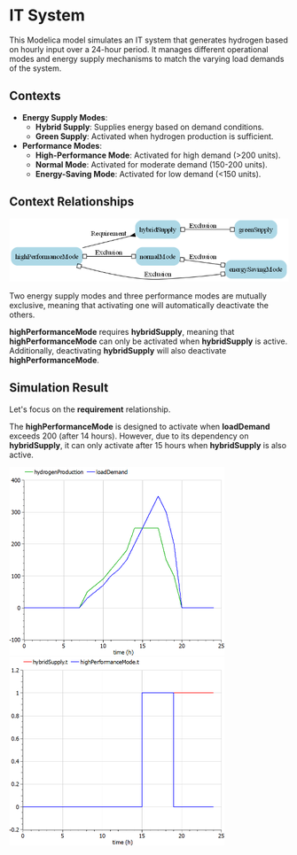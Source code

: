 # IT System

This Modelica model simulates an IT system that generates hydrogen based on hourly input over a 24-hour period. It manages different operational modes and energy supply mechanisms to match the varying load demands of the system.

## Contexts

- **Energy Supply Modes**:
  - **Hybrid Supply**: Supplies energy based on demand conditions.
  - **Green Supply**: Activated when hydrogen production is sufficient.
- **Performance Modes**:
  - **High-Performance Mode**: Activated for high demand (>200 units).
  - **Normal Mode**: Activated for moderate demand (150-200 units).
  - **Energy-Saving Mode**: Activated for low demand (<150 units).

## Context Relationships

![context_relations_diagram](./assets/context_relations_diagram.png)



Two energy supply modes and three performance modes are mutually exclusive, meaning that activating one will automatically deactivate the others.

**highPerformanceMode** requires **hybridSupply**, meaning that **highPerformanceMode** can only be activated when **hybridSupply** is active. Additionally, deactivating **hybridSupply** will also deactivate **highPerformanceMode**.

## Simulation Result

Let's focus on the **requirement** relationship.

The **highPerformanceMode** is designed to activate when **loadDemand** exceeds 200 (after 14 hours). However, due to its dependency on **hybridSupply**, it can only activate after 15 hours when **hybridSupply** is also active.

<img src="./assets/result_1.png" alt="result_1" style="zoom: 50%;" />

<img src="./assets/result_2.png" alt="result_2" style="zoom: 50%;" />

